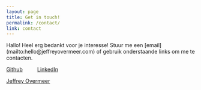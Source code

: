 ```yaml
---
layout: page
title: Get in touch!
permalink: /contact/
link: contact
---
```



                
<div class="contact">
Hallo! Heel erg bedankt voor je interesse! Stuur me een [email](mailto:hello@jeffreyovermeer.com) of gebruik onderstaande links om me te contacten.


<a href="https://github.com/jeffrey-over/" class="social" target="_BLANK" style="margin-right:35px;"><i class="fab fa-github-square"></i> Github</a>  <a href="https://www.linkedin.com/in/jeffreyovermeer/" target="_BLANK" class="social"><i class="fab fa-linkedin"></i> LinkedIn</a>


<div class="LI-profile-badge"  data-version="v1" data-size="large" data-locale="en_US" data-type="vertical" data-theme="light" data-vanity="jeffreyovermeer"><a class="LI-simple-link" href='https://nl.linkedin.com/in/jeffreyovermeer?trk=profile-badge'>Jeffrey Overmeer</a></div>
</div>